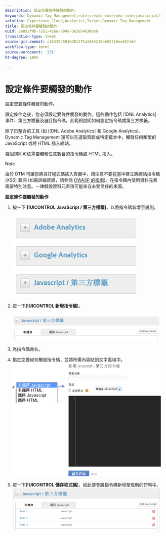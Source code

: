 ```yaml
---
description: 設定您要條件觸發的動作。
keywords: Dynamic Tag Management;rule;create rule;new rule;javascript/third party tags;set up actions for condition;add new script;non-sequential javascript;sequential javascript;non-sequential html
solution: Experience Cloud,Analytics,Target,Dynamic Tag Management
title: 設定條件要觸發的動作
uuid: 2e892f0b-7261-41ee-b849-6e3054a38de0
translation-type: tm+mt
source-git-commit: c4833525816d81175a3446215eb92310ee4021dd
workflow-type: tm+mt
source-wordcount: '231'
ht-degree: 100%

---
```



# 設定條件要觸發的動作

設定您要條件觸發的動作。

設定條件之後，您必須設定要條件觸發的動作。這些動作包括 [!DNL Analytics] 事件、第三方標籤及自訂指令碼。此範例說明如何設定指令碼或第三方標籤。

除了已整合的工具 (如 [!DNL Adobe Analytics] 和 Google Analytics)，Dynamic Tag Management 還可以在選取頁面或特定藍本中，觸發任何類型的 JavaScript 或將 HTML 插入網站。

每個規則可依需要觸發任意數目的指令碼或 HTML 插入。

>[!NOTE]
>
> 由於 DTM 可讓您將自訂程式碼插入頁面中，請注意不要在當中建立跨網站指令碼 (XSS) 漏洞 (如需詳細資訊，請參閱 [OWASP 的指南](https://www.owasp.org/index.php/Cross-site_Scripting_(XSS)))。在指令碼內使用資料元素需要特別注意。一律假設資料元素值可能來自未受信任的來源。

**設定條件要觸發的動作**

1. 按一下 **[!UICONTROL JavaScript / 第三方標籤]**，以將指令碼新增至規則。

   ![](assets/scripts-actions.png)

1. 按一下&#x200B;**[!UICONTROL 新增指令碼]**。

   ![](assets/scripts-actions2.png)

1. 為指令碼命名。
1. 指定您要如何觸發指令碼，並將所需內容貼到文字區域中。![](assets/scripts-actions3.png)

1. 按一下&#x200B;**[!UICONTROL 儲存程式碼]**，如此便會將指令碼新增至規則的佇列中。![](assets/scripts-actions4.png)

